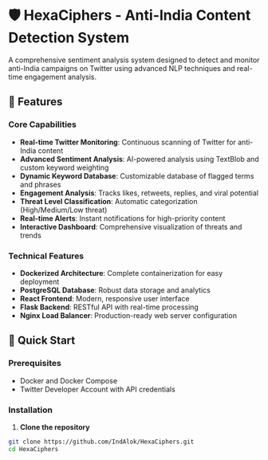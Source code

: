 # 🛡️ HexaCiphers - Anti-India Content Detection System

A comprehensive sentiment analysis system designed to detect and monitor anti-India campaigns on Twitter using advanced NLP techniques and real-time engagement analysis.

## 🎯 Features

### Core Capabilities
- **Real-time Twitter Monitoring**: Continuous scanning of Twitter for anti-India content
- **Advanced Sentiment Analysis**: AI-powered analysis using TextBlob and custom keyword weighting
- **Dynamic Keyword Database**: Customizable database of flagged terms and phrases
- **Engagement Analysis**: Tracks likes, retweets, replies, and viral potential
- **Threat Level Classification**: Automatic categorization (High/Medium/Low threat)
- **Real-time Alerts**: Instant notifications for high-priority content
- **Interactive Dashboard**: Comprehensive visualization of threats and trends

### Technical Features
- **Dockerized Architecture**: Complete containerization for easy deployment
- **PostgreSQL Database**: Robust data storage and analytics
- **React Frontend**: Modern, responsive user interface
- **Flask Backend**: RESTful API with real-time processing
- **Nginx Load Balancer**: Production-ready web server configuration

## 🚀 Quick Start

### Prerequisites
- Docker and Docker Compose
- Twitter Developer Account with API credentials

### Installation

1. **Clone the repository**
```bash
git clone https://github.com/IndAlok/HexaCiphers.git
cd HexaCiphers